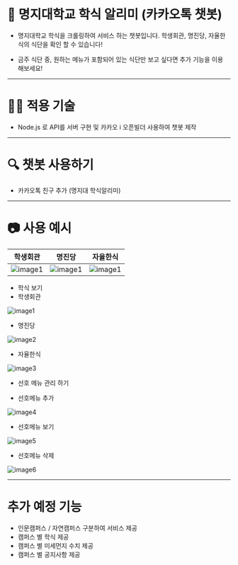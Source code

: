 # 🥘 명지대학교 학식 알리미 (카카오톡 챗봇)

* 명지대학교 학식을 크롤링하여 서비스 하는 챗봇입니다. 학생회관, 명진당, 자율한식의 식단을 확인 할 수 있습니다!

* 금주 식단 중, 원하는 메뉴가 포함되어 있는 식단만 보고 싶다면 추가 기능을 이용 해보세요!

---

# 👨‍💻 적용 기술

* Node.js 로 API를 서버 구현 및 카카오 i 오픈빌더 사용하여 챗봇 제작

---

# 🔍 챗봇 사용하기

* 카카오톡 친구 추가 (명지대 학식알리미) 

---

# 📷 사용 예시

| 학생회관 | 명진당 | 자율한식 |
| ---- | ---- | ---- |
| ![image1](./img/1.jpg) | ![image1](./img/1.jpg) | ![image1](./img/1.jpg) |

* 학식 보기
 * 학생회관
 
 ![image1](./img/1.jpg)
 
 * 명진당
 
 ![image2](./img/2.jpg)

 * 자율한식
 
 ![image3](./img/3.jpg)

* 선호 메뉴 관리 하기

 * 선호메뉴 추가
 
 ![image4](./img/4.JPG)
 
 * 선호메뉴 보기
 
 ![image5](./img/5.JPG)
 
 * 선호메뉴 삭제
 
 ![image6](./img/6.JPG)
 
 ---

# 추가 예정 기능

* 인문캠퍼스 / 자연캠퍼스 구분하여 서비스 제공
* 캠퍼스 별 학식 제공
* 캠퍼스 별 미세먼지 수치 제공
* 캠퍼스 별 공지사항 제공
